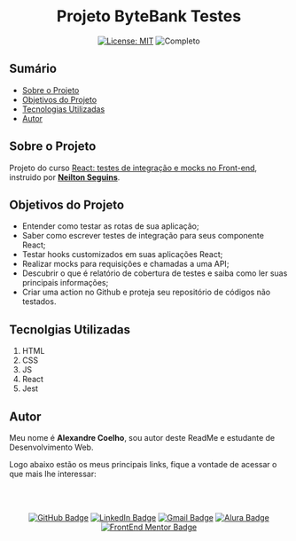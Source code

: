 <h1 align="center"> Projeto ByteBank Testes</h1>

<div align="center">

  <a href="https://github.com/coelhoalexandre/projeto-alura-reacttest-v2-bytebank/blob/master/LICENSE" target="_blank"><img src="https://img.shields.io/badge/License-MIT-yellow.svg" alt="License: MIT"></a> <img src="https://img.shields.io/badge/Completo-lightgreen.svg" alt="Completo">

</div>

## Sumário

- [Sobre o Projeto](#sobre-o-projeto)
- [Objetivos do Projeto](#objetivos-do-projeto)
- [Tecnologias Utilizadas](#tecnolgias-utilizadas)
- [Autor](#autor)

## Sobre o Projeto

Projeto do curso [React: testes de integração e mocks no Front-end](https://cursos.alura.com.br/course/react-testes-integracao-mocks-front-end), instruido por [**Neilton Seguins**](https://github.com/NeiltonSeguins).

## Objetivos do Projeto

- Entender como testar as rotas de sua aplicação;
- Saber como escrever testes de integração para seus componente React;
- Testar hooks customizados em suas aplicações React;
- Realizar mocks para requisições e chamadas a uma API;
- Descubrir o que é relatório de cobertura de testes e saiba como ler suas principais informações;
- Criar uma action no Github e proteja seu repositório de códigos não testados.

## Tecnolgias Utilizadas

1. HTML
2. CSS
3. JS
4. React
5. Jest

## Autor
Meu nome é **Alexandre Coelho**, sou autor deste ReadMe e estudante de Desenvolvimento Web. 

Logo abaixo estão os meus principais links, fique a vontade de acessar o que mais lhe interessar:

<br>

<br>

<div align="center">

<a href = "https://github.com/coelhoalexandre"><img src="https://img.shields.io/badge/GitHub-%23333?style=for-the-badge&logo=github&logoColor=white" alt="GitHub Badge"></a>
<a href="https://www.linkedin.com/in/-coelhoalexandre/" target="_blank"><img src="https://img.shields.io/badge/-LinkedIn-%230077B5?style=for-the-badge&logo=linkedin&logoColor=white" alt="LinkedIn Badge"></a>
<a href = "mailto:alexandrecoelhocontato@gmail.com" target="_blank"><img src="https://img.shields.io/badge/-Gmail-critical?style=for-the-badge&logo=gmail&logoColor=white" target="_blank" alt="Gmail Badge"></a>
<a href = "https://cursos.alura.com.br/user/coelhoalexandre" target="_blank"><img src="https://img.shields.io/badge/Alura-0747a6?style=for-the-badge&logo=alura&logoColor=white" target="_blank" alt="Alura Badge"></a>
<a href = "https://www.frontendmentor.io/profile/coelhoalexandre" target="_blank"><img src="https://img.shields.io/badge/Frontend_Mentor-white?style=for-the-badge&logo=frontendmentor&logoColor=blue" alt="FrontEnd Mentor Badge">
